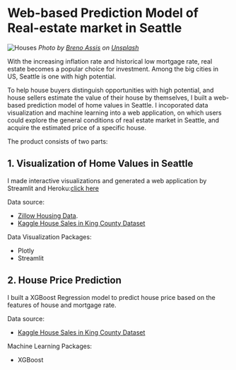 # Web-based Prediction Model of Real-estate market in Seattle

![Houses](https://github.com/BaiyanRen/real-estate-analysis/blob/main/Pictures/breno-assis-r3WAWU5Fi5Q-unsplash.jpeg)
*Photo by <a href="https://unsplash.com/@brenoassis?utm_source=unsplash&utm_medium=referral&utm_content=creditCopyText">Breno Assis</a> on <a href="/s/photos/house?utm_source=unsplash&utm_medium=referral&utm_content=creditCopyText">Unsplash</a>*

With the increasing inflation rate and historical low mortgage rate, real estate becomes a popular choice for investment. Among the big cities in US, Seattle is one with high potential. 

To help house buyers distinguish opportunities with high potential, and house sellers estimate the value of their house by themselves, I built a web-based prediction model of home values in Seattle. I incoporated data visualization and machine learning into a web application, on which users could explore the general conditions of real estate market in Seattle, and acquire the estimated price of a specific house. 

The product consists of two parts:

## 1. Visualization of Home Values in Seattle

I made interactive visualizations and generated a web application by Streamlit and Heroku:[click here](https://capstone-baiyan.herokuapp.com/)

Data source: 
- [Zillow Housing Data](https://www.zillow.com/research/data/).
- [Kaggle House Sales in King County Dataset](https://www.kaggle.com/harlfoxem/housesalesprediction)

Data Visualization Packages:
- Plotly
- Streamlit

## 2. House Price Prediction

I built a XGBoost Regression model to predict house price based on the features of house and mortgage rate.

Data source: 
- [Kaggle House Sales in King County Dataset](https://www.kaggle.com/harlfoxem/housesalesprediction)

Machine Learning Packages:
- XGBoost



